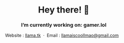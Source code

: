 

<div align="center">

<h1> Hey there! 👋 </h1>
<h3>I’m currently working on: <strong>gamer.lol</strong></h3>

Website : [llama.tk](https://llama.tk) &nbsp;&middot;&nbsp;
Email : [llamaiscoollmao@gmail.com](mailto:llamaiscoollmao@gmail.com) &nbsp;&nbsp;

</div>
